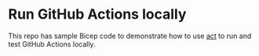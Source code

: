 # Run GitHub Actions locally

This repo has sample Bicep code to demonstrate how to use [act](https://github.com/nektos/act) to run and test GitHub Actions locally.



